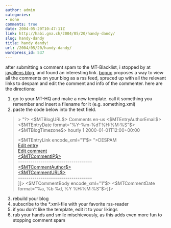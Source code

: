 ```yaml
---
author: admin
categories:
- none
comments: true
date: 2004-05-20T10:47:11Z
link: http://habi.gna.ch/2004/05/20/handy-dandy/
slug: handy-dandy
title: handy dandy!
url: /2004/05/20/handy-dandy/
wordpress_id: 537
---
```


after submitting a comment spam to the MT-Blacklist, i stopped by at [jayallens blog](http://www.jayallen.org/comment_spam/), and found an interesting link.
[bopuc](http://bopuc.levendis.com/bopuc/archives/-2004/05/14/mt_template_for_monitoring_comment_spam.php) proposes a way to view all the comments on your blog as a rss feed, spruced up with all the relevant links to despam and edit the comment and info of the commenter.
here are the directions:
1. go to your MT-HQ and make a new template. 
call it something you remember and insert a filename for it (e.g. something.xml)
2. paste the code below into the text field.


<blockquote>>
<?xml version="1.0" encoding="<$MTPublishCharset$>"?>
<rss version="2.0" 
xmlns:dc="http://purl.org/dc/elements/1.1/"
xmlns:sy="http://purl.org/rss/1.0/modules/syndication/"
xmlns:admin="http://webns.net/mvcb/"
xmlns:rdf="http://www.w3.org/1999/02/22-rdf-syntax-ns#">
<channel>
<title><$MTBlogName remove_html="1" encode_xml="1"$> Comments</title>
<link><$MTBlogURL$></link>
<description>Comments</description>
<dc:language>en-us</dc:language>
<dc:creator><MTEntries lastn="1"><$MTEntryAuthorEmail$></MTEntries></dc:creator>
<dc:date><MTEntries lastn="1"><$MTEntryDate format="%Y-%m-%dT%H:%M:%S"$><$MTBlogTimezone$></MTEntries></dc:date>
<admin:generatorAgent rdf:resource="http://www.movabletype.org/?v=<$MTVersion$>" />
<sy:updatePeriod>hourly</sy:updatePeriod>
<sy:updateFrequency>1</sy:updateFrequency>
<sy:updateBase>2000-01-01T12:00+00:00</sy:updateBase>

<MTComments lastn="15" sort_order="descend"><MTCommentEntry>
<item>
<title><$MTEntryTitle encode_xml="1"$> (<$MTCommentAuthor encode_xml="1"$>)</title>
<link><$MTEntryLink encode_xml="1"$></link>
<description>
<![CDATA[
<a href="http://www.your-domain.com/path/to/your/mt/mt-blacklist.cgi?__mode=despam&_type=comment&id=<$MTCommentID pad="0"$>">DESPAM</a><br />
<a href="http://www.your-domain.com/path/to/your/mt/mt.cgi?__mode=view&_type=entry&id=<MTEntryID>&blog_id=<MTBlogID>">Edit entry</a><br />
<a href="http://www.your-domain.com/path/to/your/mt/mt.cgi?__mode=view&_type=comment&id=<MTCommentID>&blog_id=<MTBlogID>">Edit comment</a><br />
<a href="http://www.your-domain.com/path/to/your/mt/mt-blacklist.cgi?__mode=search&n=50&_type=comment&matchType=ip&ip=<$MTCommentIP$>&re-search=Search"><$MTCommentIP$></a><br />
------------------------------------<br />
<a href="mailto:<$MTCommentEmail$>" title="<$MTCommentEmail$>"><$MTCommentAuthor$></a><br />
<a href="<$MTCommentURL$>"><$MTCommentURL$></a><br />
------------------------------------<br />]]>
<$MTCommentBody encode_xml="1"$>
<![CDATA[------------------------------------<br />
<$MTCommentDate format="%a, %b %d, %Y %H:%M:%S"$>]]>
</description>
</item>
</MTCommentEntry></MTComments>
</channel>
</rss>
</blockquote>


3. rebuild your blog
4. subscribe to the *.xml-file with your favorite rss-reader
5. if you don't like the template, edit it to your likings
6. rub your hands and smile mischievously, as this adds even more fun to stopping comment spam
